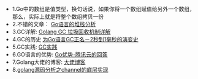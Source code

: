 - 1.Go中的数组是值类型，换句话说，如果你将一个数组赋值给另外一个数组，那么，实际上就是将整个数组拷贝一份
- 2.不错的文章： [Go语言的堆栈分析](https://www.cnblogs.com/zeeman/p/4291499.html)
- 3.GC详解: [Golang GC 垃圾回收机制详解](https://blog.csdn.net/u010649766/article/details/80582153)
- 4.GC的历史 [为Go语言GC正名－2秒到1毫秒的演变史 ](https://studygolang.com/articles/7516)
- 5.GC实践: [GC实践](https://www.zhihu.com/question/21615032)
- 6.GO语言的优势: [Go优势-腾讯云的回答](https://www.zhihu.com/question/21409296/answer/421089971)
- 7.Golang大佬的博客: [大佬博客](http://legendtkl.com/categories/golang/)
- 8.[golang源码分析之channel的底层实现](https://blog.csdn.net/qq_25870633/article/details/83388952)
